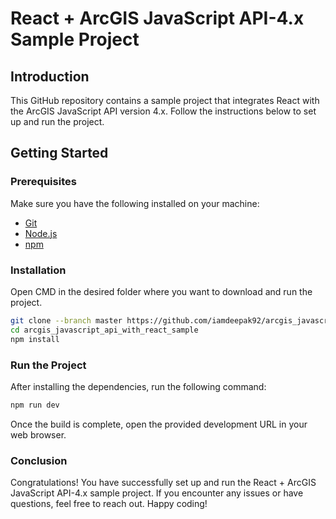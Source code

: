 # React + ArcGIS JavaScript API-4.x Sample Project

## Introduction

This GitHub repository contains a sample project that integrates React with the ArcGIS JavaScript API version 4.x. Follow the instructions below to set up and run the project.

## Getting Started

### Prerequisites

Make sure you have the following installed on your machine:

- [Git](https://git-scm.com/)
- [Node.js](https://nodejs.org/)
- [npm](https://www.npmjs.com/)

### Installation

Open CMD in the desired folder where you want to download and run the project.

```bash
git clone --branch master https://github.com/iamdeepak92/arcgis_javascript_api_with_react_sample.git
cd arcgis_javascript_api_with_react_sample
npm install

```

### Run the Project

After installing the dependencies, run the following command:

```bash
npm run dev
```

Once the build is complete, open the provided development URL in your web browser.

### Conclusion

Congratulations! You have successfully set up and run the React + ArcGIS JavaScript API-4.x sample project. If you encounter any issues or have questions, feel free to reach out. Happy coding!
